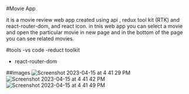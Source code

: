 #Movie App 

it is a movie review web app created using api , redux tool kit (RTK) and react-router-dom, and react icon. in tnis web app you can select a movie and open the particular movie in new page and in the bottom of the page you can see related movies.

#tools
-vs code
-reduct toolkit
- react-router-dom

##images
![Screenshot 2023-04-15 at 4 41 29 PM](https://user-images.githubusercontent.com/109520321/232210816-dabb747b-8816-4af6-bc47-e1bb74659adb.png)
![Screenshot 2023-04-15 at 4 41 42 PM](https://user-images.githubusercontent.com/109520321/232210830-666f7df6-e829-4ef8-b4fe-d251a9e5ffda.png)
![Screenshot 2023-04-15 at 4 41 49 PM](https://user-images.githubusercontent.com/109520321/232210831-181f76ed-fe8c-402d-a33d-9029995d0d1f.png)
